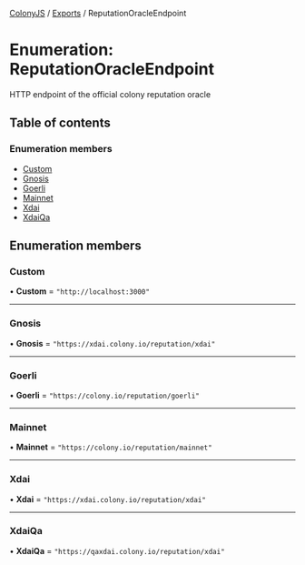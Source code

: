 [ColonyJS](../README.md) / [Exports](../modules.md) / ReputationOracleEndpoint

# Enumeration: ReputationOracleEndpoint

HTTP endpoint of the official colony reputation oracle

## Table of contents

### Enumeration members

- [Custom](ReputationOracleEndpoint.md#custom)
- [Gnosis](ReputationOracleEndpoint.md#gnosis)
- [Goerli](ReputationOracleEndpoint.md#goerli)
- [Mainnet](ReputationOracleEndpoint.md#mainnet)
- [Xdai](ReputationOracleEndpoint.md#xdai)
- [XdaiQa](ReputationOracleEndpoint.md#xdaiqa)

## Enumeration members

### Custom

• **Custom** = `"http://localhost:3000"`

___

### Gnosis

• **Gnosis** = `"https://xdai.colony.io/reputation/xdai"`

___

### Goerli

• **Goerli** = `"https://colony.io/reputation/goerli"`

___

### Mainnet

• **Mainnet** = `"https://colony.io/reputation/mainnet"`

___

### Xdai

• **Xdai** = `"https://xdai.colony.io/reputation/xdai"`

___

### XdaiQa

• **XdaiQa** = `"https://qaxdai.colony.io/reputation/xdai"`

